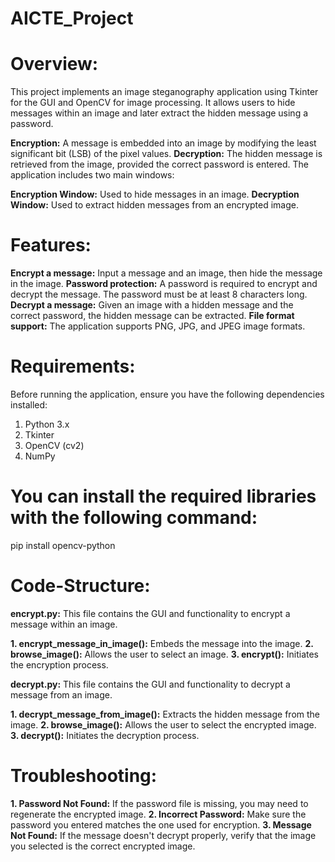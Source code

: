 # AICTE_Project

# **Overview:**
This project implements an image steganography application using Tkinter for the GUI and OpenCV for image processing. It allows users to hide messages within an image and later extract the hidden message using a password.

**Encryption:** A message is embedded into an image by modifying the least significant bit (LSB) of the pixel values.
**Decryption:** The hidden message is retrieved from the image, provided the correct password is entered.
The application includes two main windows:

**Encryption Window:** Used to hide messages in an image.
**Decryption Window:** Used to extract hidden messages from an encrypted image.

# **Features:**
**Encrypt a message:** Input a message and an image, then hide the message in the image.
**Password protection:** A password is required to encrypt and decrypt the message. The password must be at least 8 characters long.
**Decrypt a message:** Given an image with a hidden message and the correct password, the hidden message can be extracted.
**File format support:** The application supports PNG, JPG, and JPEG image formats.

# **Requirements:**
Before running the application, ensure you have the following dependencies installed:
1. Python 3.x
2. Tkinter
3. OpenCV (cv2)
4. NumPy

# **You can install the required libraries with the following command:**
pip install opencv-python

# **Code-Structure:**
**encrypt.py:**
This file contains the GUI and functionality to encrypt a message within an image.

**1. encrypt_message_in_image():** Embeds the message into the image.
**2. browse_image():** Allows the user to select an image.
**3. encrypt():** Initiates the encryption process.

**decrypt.py:**
This file contains the GUI and functionality to decrypt a message from an image.

**1. decrypt_message_from_image():** Extracts the hidden message from the image.
**2. browse_image():** Allows the user to select the encrypted image.
**3. decrypt():** Initiates the decryption process.

# **Troubleshooting:**
**1. Password Not Found:** If the password file is missing, you may need to regenerate the encrypted image.
**2. Incorrect Password:** Make sure the password you entered matches the one used for encryption.
**3. Message Not Found:** If the message doesn't decrypt properly, verify that the image you selected is the correct encrypted image.
